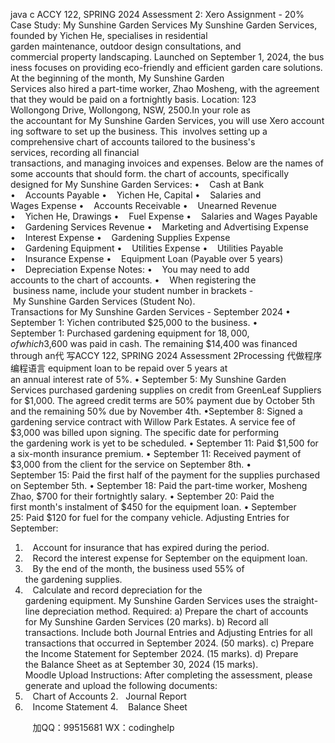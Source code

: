 java c
ACCY 122, SPRING 2024
Assessment 2: Xero Assignment - 20%
Case Study: My Sunshine Garden Services
My Sunshine Garden Services, founded by Yichen He, specialises in residential garden maintenance, outdoor design consultations, and commercial property landscaping. Launched on September 1, 2024, the business focuses on providing eco-friendly and efficient garden care solutions.
At the beginning of the month, My Sunshine Garden Services also hired a part-time worker, Zhao Mosheng, with the agreement that they would be paid on a fortnightly basis.
Location: 123 Wollongong Drive, Wollongong, NSW, 2500.In your role as the accountant for My Sunshine Garden Services, you will use Xero accounting software to set up the business. This  involves setting up a comprehensive chart of accounts tailored to the business's services, recording all financial transactions, and managing invoices and expenses. Below are the names of some accounts that should form. the chart of accounts, specifically designed for My Sunshine Garden Services:
•    Cash at Bank
•    Accounts Payable
•    Yichen He, Capital
•    Salaries and Wages Expense
•    Accounts Receivable
•    Unearned Revenue
•    Yichen He, Drawings
•    Fuel Expense
•    Salaries and Wages Payable
•    Gardening Services Revenue
•    Marketing and Advertising Expense
•    Interest Expense
•    Gardening Supplies Expense
•    Gardening Equipment
•    Utilities Expense
•    Utilities Payable
•    Insurance Expense
•    Equipment Loan (Payable over 5 years)
•    Depreciation Expense
Notes:
•    You may need to add accounts to the chart of accounts.
•    When registering the  business name, include your student number in brackets - My Sunshine Garden Services (Student No).
Transactions for My Sunshine Garden Services - September 2024
•
September 1: Yichen contributed $25,000 to the business.
•
September 1: Purchased gardening equipment for $18,000, of which $3,600 was paid in cash. The remaining $14,400 was financed through an代 写ACCY 122, SPRING 2024 Assessment 2Processing
代做程序编程语言 equipment loan to be repaid
over 5 years at an annual interest rate of 5%.
•
September 5: My Sunshine Garden Services purchased gardening supplies on credit
from GreenLeaf Suppliers for $1,000. The agreed credit terms are 50% payment due by October 5th and the remaining 50% due by November 4th.
•September 8: Signed a gardening service contract with Willow Park Estates. A service fee of $3,000 was billed upon signing. The specific date for performing the gardening work is yet to be scheduled.
•
September 11: Paid $1,500 for a six-month insurance premium.
•
September 11: Received payment of $3,000 from the client for the service on September 8th.
•
September 15: Paid the first half of the payment for the supplies purchased on September 5th.
•
September 18: Paid the part-time worker, Mosheng Zhao, $700 for their fortnightly salary.
•
September 20: Paid the first month's instalment of $450 for the equipment loan.
•
September 25: Paid $120 for fuel for the company vehicle.
Adjusting Entries for September:
1.    Account for insurance that has expired during the period.
2.    Record the interest expense for September on the equipment loan.
3.    By the end of the month, the business used 55% of the gardening supplies.
4.    Calculate and record depreciation for the gardening equipment. My Sunshine Garden Services uses the straight-line depreciation method.
Required:
a) Prepare the chart of accounts for My Sunshine Garden Services (20 marks).
b) Record all transactions. Include both Journal Entries and Adjusting Entries for all transactions that occurred in September 2024. (50 marks).
c) Prepare the Income Statement for September 2024. (15 marks).
d) Prepare the Balance Sheet as at September 30, 2024 (15 marks).
Moodle Upload Instructions:
After completing the assessment, please generate and upload the following documents:
1.    Chart of Accounts
2.   Journal Report
3.    Income Statement
4.    Balance Sheet




         
加QQ：99515681  WX：codinghelp
